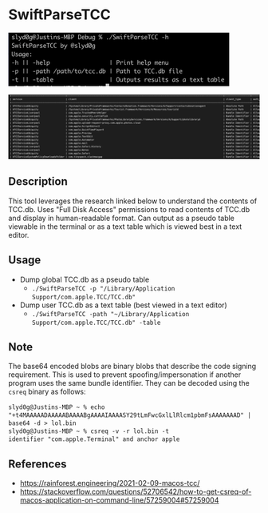# SwiftParseTCC

![Help](https://raw.githubusercontent.com/slyd0g/SwiftParseTCC/master/example.png)

![Output](https://raw.githubusercontent.com/slyd0g/SwiftParseTCC/master/example2.png)

## Description

This tool leverages the research linked below to understand the contents of TCC.db. Uses "Full Disk Access" permissions to read contents of TCC.db and display in human-readable format. Can output as a pseudo table viewable in the terminal or as a text table which is viewed best in a text editor. 

## Usage
- Dump global TCC.db as a pseudo table
    - ```./SwiftParseTCC -p "/Library/Application Support/com.apple.TCC/TCC.db"```
- Dump user TCC.db as a text table (best viewed in a text editor)
    - ```./SwiftParseTCC -path "~/Library/Application Support/com.apple.TCC/TCC.db" -table```

## Note
The base64 encoded blobs are binary blobs that describe the code signing requirement. This is used to prevent spoofing/impersonation if another program uses the same bundle identifier. They can be decoded using the ```csreq``` binary as follows:
```
slyd0g@Justins-MBP ~ % echo "+t4MAAAAADAAAAABAAAABgAAAAIAAAASY29tLmFwcGxlLlRlcm1pbmFsAAAAAAAD" | base64 -d > lol.bin
slyd0g@Justins-MBP ~ % csreq -v -r lol.bin -t
identifier "com.apple.Terminal" and anchor apple
```

## References
- https://rainforest.engineering/2021-02-09-macos-tcc/
- https://stackoverflow.com/questions/52706542/how-to-get-csreq-of-macos-application-on-command-line/57259004#57259004